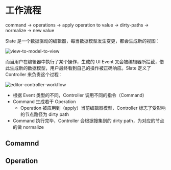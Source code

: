 # 工作流程

command -> operations -> apply operation to value -> dirty-paths -> normalize -> new value



Slate 是一个数据驱动的编辑器，每当数据模型发生变更，都会生成新的视图：

![view-to-model-to-view]()

而当用户在编辑器中执行了某个操作，生成的 UI Event 又会被编辑器所拦截，借此生成新的数据模型，用户最终看到自己的操作被正确响应。Slate 定义了 Controller 来负责这个过程：

![editor-controller-workflow]()

- 根据 Event 类型的不同，Controller 调用不同的指令（Command）
- Command 生成若干 Operation
  - Operation 被应用到（apply）当前编辑器模型，Controller 标志了受影响的节点路径为 dirty path
- Command 执行完毕，Controller 会根据搜集到的 dirty path，为对应的节点的做 normalize



## Comamnd



## Operation

